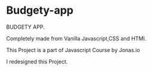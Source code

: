 # Budgety-app

BUDGETY APP.

Completely made from Vanilla Javascript,CSS and HTMl.

This Project is a part of Javascript Course by Jonas.io

I redesigned this Project.
